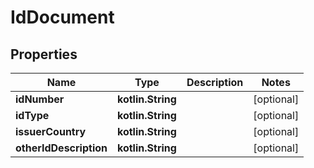 
# IdDocument

## Properties
| Name | Type | Description | Notes |
| ------------ | ------------- | ------------- | ------------- |
| **idNumber** | **kotlin.String** |  |  [optional] |
| **idType** | **kotlin.String** |  |  [optional] |
| **issuerCountry** | **kotlin.String** |  |  [optional] |
| **otherIdDescription** | **kotlin.String** |  |  [optional] |



